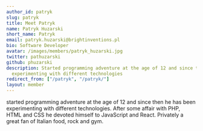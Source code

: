 ```yaml
---
author_id: patryk
slug: patryk
title: Meet Patryk
name: Patryk Huzarski
short_name: Patryk
email: patryk.huzarski@brightinventions.pl
bio: Software Developer
avatar: /images/members/patryk_huzarski.jpg
twitter: pathuzarski
github: phuzarski
description: Started programming adventure at the age of 12 and since then he has been
  experimenting with different technologies
redirect_from: ["/patryk", "/patryk/"]
layout: member
---
```


started programming adventure at the age of 12 and since then he has been experimenting with different technologies. After some affair with PHP, HTML and CSS he devoted himself to JavaScript and React. Privately a great fan of Italian food, rock and gym.

